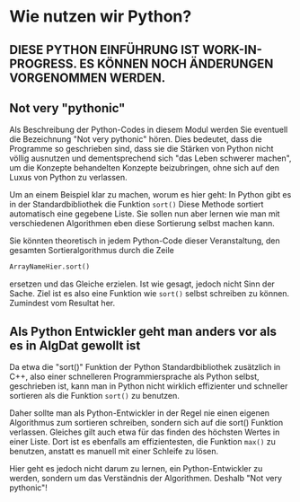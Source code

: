 # Wie nutzen wir Python?

## **DIESE PYTHON EINFÜHRUNG IST WORK-IN-PROGRESS. ES KÖNNEN NOCH ÄNDERUNGEN VORGENOMMEN WERDEN.**

## Not very "pythonic"

Als Beschreibung der Python-Codes in diesem Modul werden Sie eventuell die Bezeichnung "Not very pythonic" hören.
Dies bedeutet, dass die Programme so geschrieben sind, dass sie die Stärken von Python nicht völlig ausnutzen und dementsprechend sich "das Leben schwerer machen", um die Konzepte behandelten Konzepte beizubringen, ohne sich auf den Luxus von Python zu verlassen.

Um an einem Beispiel klar zu machen, worum es hier geht:
In Python gibt es in der Standardbibliothek die Funktion <code>sort()</code>
Diese Methode sortiert automatisch eine gegebene Liste.
Sie sollen nun aber lernen wie man mit verschiedenen Algorithmen eben diese Sortierung selbst machen kann.

Sie könnten theoretisch in jedem Python-Code dieser Veranstaltung, den gesamten Sortieralgorithmus durch die Zeile 
```Python
ArrayNameHier.sort()
```
ersetzen und das Gleiche erzielen.
Ist wie gesagt, jedoch nicht Sinn der Sache.
Ziel ist es also eine Funktion wie <code>sort()</code> selbst schreiben zu können.
Zumindest vom Resultat her.

## Als Python Entwickler geht man anders vor als es in AlgDat gewollt ist

Da etwa die "sort()" Funktion der Python Standardbibliothek zusätzlich in C++, also einer schnelleren Programmiersprache als Python selbst, geschrieben ist, kann man in Python nicht wirklich effizienter und schneller sortieren als die Funktion <code>sort()</code> zu benutzen.

Daher sollte man als Python-Entwickler in der Regel nie einen eigenen Algorithmus zum sortieren schreiben, sondern sich auf die sort() Funktion verlassen.
Gleiches gilt auch etwa für das finden des höchsten Wertes in einer Liste.
Dort ist es ebenfalls am effizientesten, die Funktion <code>max()</code> zu benutzen, anstatt es manuell mit einer Schleife zu lösen.

Hier geht es jedoch nicht darum zu lernen, ein Python-Entwickler zu werden, sondern um das Verständnis der Algorithmen.
Deshalb "Not very pythonic"!